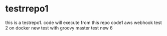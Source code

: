 # testrrepo1
this is a testrepo1. code will execute from this repo
code1 
aws webhook test 2 on docker
new test with groovy master test new 6
